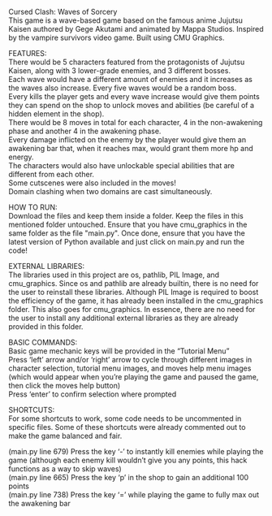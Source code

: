 Cursed Clash: Waves of Sorcery  
This game is a wave-based game based on the famous anime Jujutsu Kaisen authored by Gege Akutami and animated by Mappa Studios. Inspired by the vampire survivors video game. Built using CMU Graphics.

FEATURES:   
There would be 5 characters featured from the protagonists of Jujutsu Kaisen, along with 3 lower-grade enemies, and 3 different bosses.   
Each wave would have a different amount of enemies and it increases as the waves also increase. Every five waves would be a random boss.   
Every kills the player gets and every wave increase would give them points they can spend on the shop to unlock moves and abilities (be careful of a hidden element in the shop).   
There would be 8 moves in total for each character, 4 in the non-awakening phase and another 4 in the awakening phase.   
Every damage inflicted on the enemy by the player would give them an awakening bar that, when it reaches max, would grant them more hp and energy.   
The characters would also have unlockable special abilities that are different from each other.  
Some cutscenes were also included in the moves\!  
Domain clashing when two domains are cast simultaneously.

HOW TO RUN:  
Download the files and keep them inside a folder. Keep the files in this mentioned folder untouched. Ensure that you have cmu\_graphics in the same folder as the file "main.py". Once done, ensure that you have the latest version of Python available and just click on main.py and run the code\!

EXTERNAL LIBRARIES:  
The libraries used in this project are os, pathlib, PIL Image, and cmu\_graphics. Since os and pathlib are already builtin, there is no need for the user to reinstall these libraries. Although PIL Image is required to boost the efficiency of the game, it has already been installed in the cmu\_graphics folder. This also goes for cmu\_graphics. In essence, there are no need for the user to install any additional external libraries as they are already provided in this folder.

BASIC COMMANDS:  
Basic game mechanic keys will be provided in the “Tutorial Menu”  
Press ‘left’ arrow and/or ‘right’ arrow to cycle through different images in character selection, tutorial menu images, and moves help menu images (which would appear when you’re playing the game and paused the game, then click the moves help button)  
Press ‘enter’ to confirm selection where prompted

SHORTCUTS:  
For some shortcuts to work, some code needs to be uncommented in specific files. Some of these shortcuts were already commented out to make the game balanced and fair.

(main.py line 679\) Press the key ‘-’ to instantly kill enemies while playing the game (although each enemy kill wouldn’t give you any points, this hack functions as a way to skip waves)  
(main.py line 665\) Press the key ‘p’ in the shop to gain an additional 100 points  
(main.py line 738\) Press the key ‘=’ while playing the game to fully max out the awakening bar  
